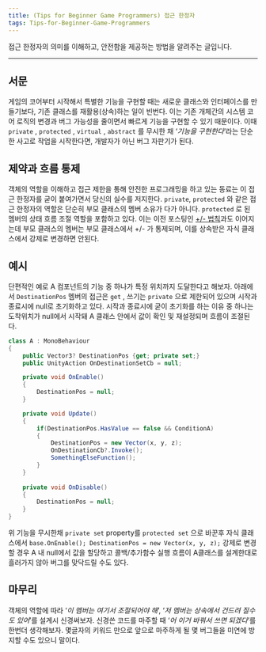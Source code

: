 ```yaml
---
title: (Tips for Beginner Game Programmers) 접근 한정자
tags: Tips-for-Beginner-Game-Programmers
---
```


 접근 한정자의 의미를 이해하고, 안전함을 제공하는 방법을 알려주는 글입니다. 

<!--more-->

---

## 서문

게임의 코어부터 시작해서 특별한 기능을 구현할 때는 새로운 클래스와 인터페이스를 만들기보다, 기존 클래스를 재활용(상속)하는 일이 빈번다. 이는 기존 개체간의 시스템 코어 로직의 변경과 버그 가능성을 줄이면서 빠르게 기능을 구현할 수 있기 때문이다. 이때 `private` , `protected` , `virtual` , `abstract` 를 무시한 채 ‘*기능을 구현한다*’라는 단순한 사고로 작업을 시작한다면, 개발자가 아닌 버그 자판기가 된다.

## 제약과 흐름 통제

객체의 역할을 이해하고 접근 제한을 통해 안전한 프로그래밍을 하고 있는 동료는 이 접근 한정자를 굳이 붙여가면서 당신의 실수를 저지한다. `private`, `protected` 와 같은 접근 한정자의 역할은 단순히 부모 클래스의 멤버 소유가 다가 아니다. `protected` 로 된 멤버의 상태 흐름 조절 역할을 포함하고 있다. 이는 이전 포스팅인 [+/- 법칙](https://blog.curaai.dev/2023/05/08/Tips-for-Beginner-Game-Programmers-+-%ED%94%84%EB%A1%9C%EA%B7%B8%EB%9E%98%EB%B0%8D-%EB%B2%95%EC%B9%99.html)과도 이어지는데 부모 클래스의 멤버는 부모 클래스에서 +/- 가 통제되며, 이를 상속받은 자식 클래스에서 강제로 변경하면 안된다.

## 예시

단편적인 예로 A 컴포넌트의 기능 중 하나가 특정 위치까지 도달한다고 해보자. 아래에서 `DestinationPos` 멤버의 접근은 `get` , 쓰기는 `private` 으로 제한되어 있으며 시작과 종료시에 null로 초기화하고 있다. 시작과 종료시에 굳이 초기화를 하는 이유 중 하나는 도착위치가 null에서 시작돼 A 클래스 안에서 값이 확인 및 재설정되며 흐름이 조절된다.

```csharp
class A : MonoBehaviour
{
	public Vector3? DestinationPos {get; private set;} 
	public UnityAction OnDestinationSetCb = null;

	private void OnEnable()
	{
	    DestinationPos = null;
	}

	private void Update()
	{
		if(DestinationPos.HasValue == false && ConditionA)
		{
			DestinationPos = new Vector(x, y, z);
			OnDestinationCb?.Invoke();
			SomethingElseFunction();
		}
	}
	
	private void OnDisable()
	{
	    DestinationPos = null;
	}
}
```

위 기능을 무시한채 `private set` property를 `protected set` 으로 바꾼후 자식 클래스에서 `base.OnEnable(); DestinationPos = new Vector(x, y, z);` 강제로 변경할 경우 A 내 null에서 값을 할당하고 콜백/추가함수 실행 흐름이 A클래스를 설계한대로 흘러가지 않아 버그를 맞닥드릴 수도 있다. 

## 마무리

객체의 역할에 따라 ‘*이 멤버는 여기서 조절되어야 해*’, ‘*저 멤버는 상속에서 건드려 질수도 있어*’를 설계시 신경써보자. 신경쓴 코드를 마주할 때 ‘*어 이거 바꿔서 쓰면 되겠다*’를 한번더 생각해보자. 몇글자의 키워드 만으로 앞으로 마주하게 될 몇 버그들을 미연에 방지할 수도 있으니 말이다.